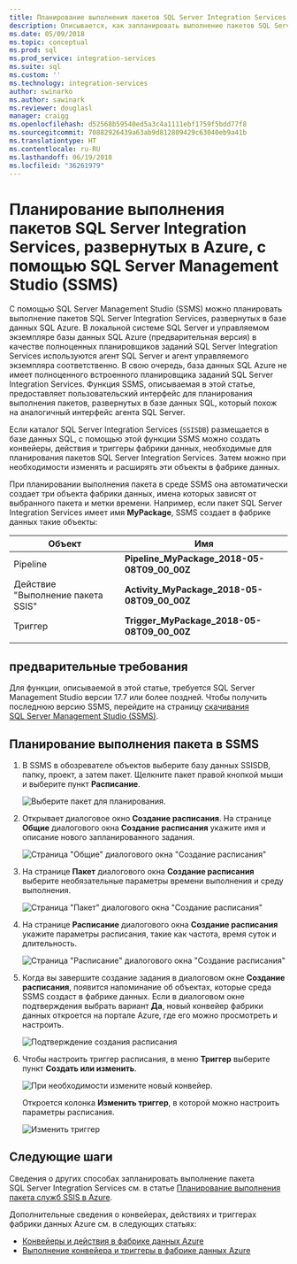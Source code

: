 ```yaml
---
title: Планирование выполнения пакетов SQL Server Integration Services в Azure с помощью SQL Server Management Studio | Документы Майкрософт
description: Описывается, как запланировать выполнение пакетов SQL Server Integration Services, развернутых в базе данных SQL Azure, с помощью команды "Расписание" в SQL Server Management Studio (SSMS).
ms.date: 05/09/2018
ms.topic: conceptual
ms.prod: sql
ms.prod_service: integration-services
ms.suite: sql
ms.custom: ''
ms.technology: integration-services
author: swinarko
ms.author: sawinark
ms.reviewer: douglasl
manager: craigg
ms.openlocfilehash: d52568b59540ed5a3c4a1111ebf1759f5bdd77f8
ms.sourcegitcommit: 70882926439a63ab9d812809429c63040eb9a41b
ms.translationtype: HT
ms.contentlocale: ru-RU
ms.lasthandoff: 06/19/2018
ms.locfileid: "36261979"
---
```

# <a name="schedule-the-execution-of-ssis-packages-deployed-in-azure-with-sql-server-management-studio-ssms"></a>Планирование выполнения пакетов SQL Server Integration Services, развернутых в Azure, с помощью SQL Server Management Studio (SSMS)

С помощью SQL Server Management Studio (SSMS) можно планировать выполнение пакетов SQL Server Integration Services, развернутых в базе данных SQL Azure. В локальной системе SQL Server и управляемом экземпляре базы данных SQL Azure (предварительная версия) в качестве полноценных планировщиков заданий SQL Server Integration Services используются агент SQL Server и агент управляемого экземпляра соответственно. В свою очередь, база данных SQL Azure не имеет полноценного встроенного планировщика заданий SQL Server Integration Services. Функция SSMS, описываемая в этой статье, предоставляет пользовательский интерфейс для планирования выполнения пакетов, развернутых в базе данных SQL, который похож на аналогичный интерфейс агента SQL Server.

Если каталог SQL Server Integration Services (`SSISDB`) размещается в базе данных SQL, с помощью этой функции SSMS можно создать конвейеры, действия и триггеры фабрики данных, необходимые для планирования пакетов SQL Server Integration Services. Затем можно при необходимости изменять и расширять эти объекты в фабрике данных.

При планировании выполнения пакета в среде SSMS она автоматически создает три объекта фабрики данных, имена которых зависят от выбранного пакета и метки времени. Например, если пакет SQL Server Integration Services имеет имя **MyPackage**, SSMS создает в фабрике данных такие объекты:

| Объект | Имя |
|---|---|
| Pipeline | **Pipeline_MyPackage_2018-05-08T09_00_00Z** |
| Действие "Выполнение пакета SSIS" | **Activity_MyPackage_2018-05-08T09_00_00Z** |
| Триггер | **Trigger_MyPackage_2018-05-08T09_00_00Z** |
|||

## <a name="prerequisites"></a>предварительные требования

Для функции, описываемой в этой статье, требуется SQL Server Management Studio версии 17.7 или более поздней. Чтобы получить последнюю версию SSMS, перейдите на страницу [скачивания SQL Server Management Studio (SSMS)](../../ssms/download-sql-server-management-studio-ssms.md).

## <a name="schedule-a-package-in-ssms"></a>Планирование выполнения пакета в SSMS

1. В SSMS в обозревателе объектов выберите базу данных SSISDB, папку, проект, а затем пакет. Щелкните пакет правой кнопкой мыши и выберите пункт **Расписание**.

    ![Выберите пакет для планирования.](media/ssis-azure-schedule-packages-ssms/schedule-ssms-image1-schedule.png)

2. Открывает диалоговое окно **Создание расписания**. На странице **Общие** диалогового окна **Создание расписания** укажите имя и описание нового запланированного задания.

    ![Страница "Общие" диалогового окна "Создание расписания"](media/ssis-azure-schedule-packages-ssms/schedule-ssms-image2-new-schedule.png)

3. На странице **Пакет** диалогового окна **Создание расписания** выберите необязательные параметры времени выполнения и среду выполнения.

    ![Страница "Пакет" диалогового окна "Создание расписания"](media/ssis-azure-schedule-packages-ssms/schedule-ssms-image3-new-schedule2.png)

4. На странице **Расписание** диалогового окна **Создание расписания** укажите параметры расписания, такие как частота, время суток и длительность.

    ![Страница "Расписание" диалогового окна "Создание расписания"](media/ssis-azure-schedule-packages-ssms/schedule-ssms-image4-new-schedule3.png)

5. Когда вы завершите создание задания в диалоговом окне **Создание расписания**, появится напоминание об объектах, которые среда SSMS создаст в фабрике данных. Если в диалоговом окне подтверждения выбрать вариант **Да**, новый конвейер фабрики данных откроется на портале Azure, где его можно просмотреть и настроить.

    ![Подтверждение создания расписания](media/ssis-azure-schedule-packages-ssms/schedule-ssms-image5-confirmation.png)

6. Чтобы настроить триггер расписания, в меню **Триггер** выберите пункт **Создать или изменить**.

    ![При необходимости измените новый конвейер.](media/ssis-azure-schedule-packages-ssms/schedule-ssms-image6-edit.png)

    Откроется колонка **Изменить триггер**, в которой можно настроить параметры расписания.

    ![Изменить триггер](media/ssis-azure-schedule-packages-ssms/schedule-ssms-image7-edit2.png)

## <a name="next-steps"></a>Следующие шаги

Сведения о других способах запланировать выполнение пакета SQL Server Integration Services см. в статье [Планирование выполнения пакета служб SSIS в Azure](ssis-azure-schedule-packages.md).

Дополнительные сведения о конвейерах, действиях и триггерах фабрики данных Azure см. в следующих статьях:
-   [Конвейеры и действия в фабрике данных Azure](https://docs.microsoft.com/azure/data-factory/concepts-pipelines-activities)
-   [Выполнение конвейера и триггеры в фабрике данных Azure](https://docs.microsoft.com/azure/data-factory/concepts-pipeline-execution-triggers)
